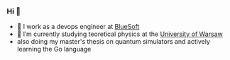 ### Hi 👋

- 🔭 I work as a devops engineer at [BlueSoft](https://bluesoft.com)
- 🌱 I’m currently studying teoretical physics at the [University of Warsaw](https://en.uw.edu.pl/)
- also doing my master's thesis on quantum simulators and actively learning the Go language
